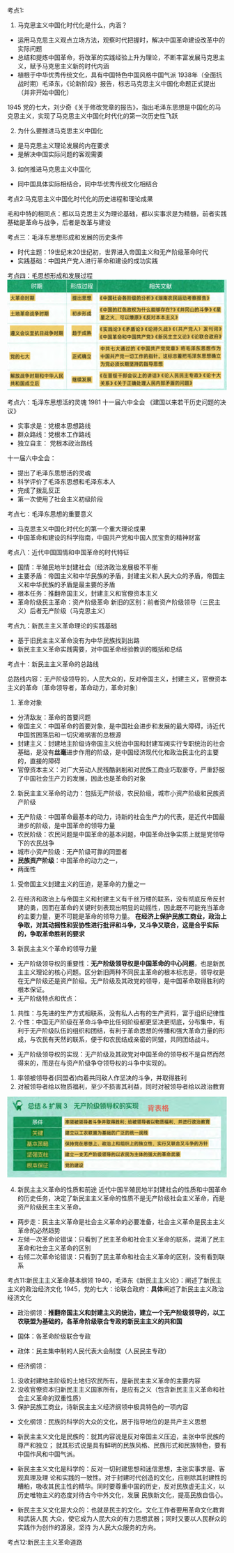 考点1:
1. 马克思主义中国化时代化是什么，内涵？
- 运用马克思主义观点立场方法，观察时代把握时，解决中国革命建设改革中的实际问题
- 总结和提炼中国革命，将改革的实践经验上升为理论，不断丰富发展马克思主义，赋予马克思主义新的时代内涵
- 植根于中华优秀传统文化，具有中国特色中国风格中国气派
1938年（全面抗战时期）毛泽东，《论新阶段》报告，标志马克思主义中国化命题正式提出（并非开始中国化）

1945 党的七大，刘少奇《关于修改党章的报告》，指出毛泽东思想是中国化的马克思主义，实现了马克思主义中国化时代化的第一次历史性飞跃

2. 为什么要推进马克思主义中国化
- 是马克思主义理论发展的内在要求
- 是解决中国实际问题的客观需要


3. 如何推进马克思主义中国化
- 同中国具体实际相结合，同中华优秀传统文化相结合


考点2:马克思主义中国化时代化的历史进程和理论成果

毛和中特的相同点：都以马克思主义为理论基础，都以实事求是为精髓，前者实践基础是革命与战争，后者是改革与建设


考点三：毛泽东思想形成和发展的历史条件
- 时代主题：19世纪末20世纪初，世界进入帝国主义和无产阶级革命时代
- 实践基础：中国共产党人进行革命和建设的成功实践


考点四：毛思想形成和发展过程
![alt text](image.png)


考点六：毛泽东思想活的灵魂
1981 十一届六中全会 《建国以来若干历史问题的决议》
- 实事求是：党根本思想路线
- 群众路线：党根本工作路线
- 独立自主： 党根本政治路线


十一届六中全会：
- 提出了毛泽东思想活的灵魂
- 科学评价了毛泽东思想和毛泽东本人
- 完成了拨乱反正
- 第一次使用了社会主义初级阶段


考点七：毛泽东思想的重要意义
- 马克思主义中国化时代化的第一个重大理论成果
- 中国革命和建设的科学指南，中国共产党和中国人民宝贵的精神财富

考点八：近代中国国情和中国革命的时代特征
- 国情：半殖民地半封建社会（经济政治发展极不平衡
- 主要矛盾：帝国主义和中华民族的矛盾，封建主义和人民大众的矛盾，帝国主义和中华民族的矛盾是最主要的矛盾
- 根本任务：推翻帝国主义，封建主义和官僚资本主义
- 革命阶级民主革命：资产阶级革命
新旧的区别：前者资产阶级领导（三民主义）后者无产阶级（马克思主义）

考点九：新民主主义革命理论的实践基础
- 基于旧民主主义革命没有为中华民族找到出路
- 新民主主义革命实践需要，对中国革命经验教训的概括和总结

考点十：新民主主义革命的总路线

总路线内容：无产阶级领导的，人民大众的，反对帝国主义，封建主义，官僚资本主义的革命（革命领导者，革命动力，革命对象）

1. 革命对象
- 分清敌友：革命的首要问题
 - 帝国主义：中国革命的首要对象，是中国社会进步和发展的最大障碍，诗近代中国贫困落后和一切灾难祸害的总根源
 - 封建主义：封建地主阶级诗帝国主义统治中国和封建军阀实行专职统治的社会基础，是没有**丝毫**进步作用的阶级，是中国经济现代化和政治民主化的主要的，直接的障碍
 - 官僚资本主义：对广大劳动人民残酷剥削和对民族工商业巧取豪夺，严重舒服了中国社会生产力的发展，因此也是革命的对象

2. 新民主主义革命的动力：包括无产阶级，农民阶级，城市小资产阶级和民族资产阶级
- 无产阶级：中国革命最基本的动力，诗新的社会生产力的代表，是近代中国最进步的阶级，是中国革命的领导力量
- 农民阶级：农民问题是中国革命的基本问题，中国革命战争实质上就是党领导下的农民战争
- 城市小资产阶级：无产阶级可靠的同盟者
- **民族资产阶级**：中国革命的动力之一，
 - 两面性
  1. 受帝国主义封建主义的压迫，是革命的力量之一
  2. 在经济和政治上与帝国主义和封建主义有千丝万缕的联系，没有彻底反帝反封建的勇，因而在革命的关键时刻表现出明显的动摇性，因此既不可能充当革命的主要力量，更不可能是革命的领导力量。
**在经济上保护民族工商业，政治上争取，对其动摇性和妥协性进行批评和斗争，又斗争又联合，这是合乎实际的，争取革命胜利的要求**

3. 新民主主义个革命的领导力量
- 无产阶级领导权的重要性：**无产阶级领导权是中国革命的中心问题**，也是新民主主义理论的核心问题。区分新旧两种不同民主革命的根本标志是，领导权是在无产阶级还是资产阶级。无产阶级及其政党的领导，是中国革命取得胜利的根本保证。
- 无产阶级特点和优点：
 1. 共性：与先进的生产方式相联系，没有私人占有的生产资料，富于组织纪律性
 2. 个性：中国无产阶级在革命斗争中比任何阶级都更坚决更彻底，分布集中，有利于无产阶级队伍的组织和团结，有利于革命思想的传播和强大革命力量的形成，与农民有天然的联系，便于和农民结成亲密的同盟，共同团结战斗。
- 无产阶级领导权的实现：无产阶级及其政党对中国革命的领导权不是自然而然得来的，而是在与资产阶级争夺领导权的斗争中实现的。

 1. 率领被领导者(同盟者)向着共同敌人作坚决的斗争，并取得胜利
 2. 对被领导者给以物质福利，至少不损害其利益，同时对被领导者给以政治教育

![alt text](image-1.png)

4. 新民主主义革命的性质和前途
近代中国半殖民地半封建社会的性质和中国革命的历史任务，决定了新民主主义革命的性质不是无产阶级社会主义革命，而是资产阶级民主主义革命。

- 两步走：民主主义革命是社会主义革命的必要准备，社会主义革命是民主主义革命的必然趋势
- 左倾一次革命论错误：只看到了民主革命和社会主义革命的联系，混淆了民主革命和社会主义革命的区别
- 右倾二次革命论错误：只看到了民主革命和社会主义革命的区别，没有看到联系

考点11:新民主主义革命基本纲领
1940，毛泽东《新民主主义论》：阐述了新民主主义的政治经济文化
1945，党的七大：论联合政府：**具体**阐述了新民主主义政治经济文化

- 政治纲领：**推翻帝国主义和封建主义的统治，建立一个无产阶级领导的，以工农联盟为基础的，各革命阶级联合专政的新民主主义的共和国**
 - 国体：各革命阶级联合专政
 - 政体：民主集中制的人民代表大会制度（人民民主专政）

- 经济纲领：
 1. 没收封建地主阶级的土地归农民所有，是新民主主义革命的主要内容
 2. 没收官僚资本归新民主主义国家所有，是应有之义（包含新民主主义革命和社会主义革命的双重性质）
 3. 保护民族工商业，诗新民主主义经济纲领中极具特色的一项内容

- 文化纲领：民族的科学的大众的文化，居于指导地位的是共产主义思想
 - 新民主主义文化是民族的：就其内容说是反对帝国主义压迫，主张中华民族的尊严和独立；
就其形式说是具有鲜明的民族风格、民族形式和民族特色，要有中国作风和中国气派。

 - 新民主主义文化是科学的：反对一切封建思想和迷信思想，主张实事求是、客观真理及理
论和实践的一致性。对于封建时代创造的文化，应剔除其封建性的糟粕，吸收其民主性的精华。同时要尊重中国的历史，反对民族虚无主义，以历史唯物主义的态度对待古今中外文化，发展
民族新文化，提高民族自信心。

 - 新民主主义文化是大众的：也就是民主的文化。文化工作者要用革命文化教育和武装人民
大众，使它成为人民大众的有力思想武器；同时又要以人民群众的实践作为创作的源泉，坚持
为人民大众服务的方向。


考点12:新民主主义革命道路